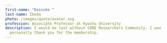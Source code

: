 ```yaml
---
first-name: "Daisuke "
last-name: Ikeda
photo: /images/quote/avatar.svg
profession: Associate Professor at Kyushu University
description: I would be lost without CORE Researchers Community. I would like to
  personally thank you for the membership.
---
```

